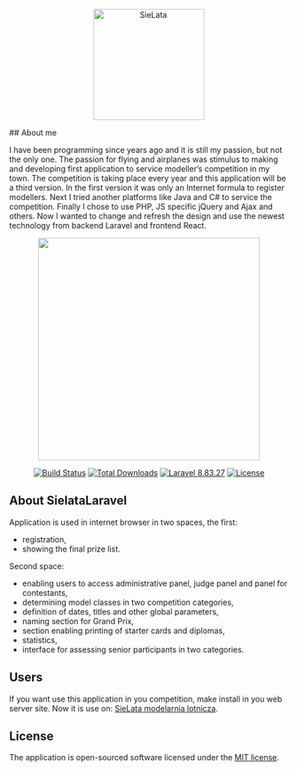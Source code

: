 <p align="center"> <a href="https://www.sielata.com.pl"><img src="https://www.sielata.com.pl/logofestiwal_git.png" alt="SieLata" style="width:200px;" ></a>
</p>
## About me

I have been programming since years ago and it is still my passion, but not the only one. The passion for flying and airplanes was stimulus to making and developing first application to service modeller’s competition in my town. The competition is taking place every year and this application will be a third version. In the first version it was only an Internet formula to register modellers. Next I tried another platforms like Java and C# to service the competition. Finally I chose to use PHP, JS specific jQuery and Ajax and others. Now I wanted to change and refresh the design and use the newest technology from backend Laravel and frontend React.

<p align="center">
<a href="https://laravel.com" target="_blank"><img src="https://raw.githubusercontent.com/laravel/art/master/logo-lockup/5%20SVG/2%20CMYK/1%20Full%20Color/laravel-logolockup-cmyk-red.svg" width="400"></a></p>

<p align="center">
<a href="https://travis-ci.com/GeraltR/"><img src="https://app.travis-ci.com/GeraltR/sielataLaravel.svg" alt="Build Status"></a>
<a href="https://packagist.org/packages/laravel/framework"><img src="https://img.shields.io/packagist/dt/laravel/framework" alt="Total Downloads"></a>
<a href="https://packagist.org/packages/laravel/framework#v8.83.27"><img src="https://img.shields.io/badge/laravel-v8.83.27-blue" alt="Laravel 8.83.27 "></a>
<!-- <img src="https://img.shields.io/packagist/v/laravel/framework" alt="Latest Stable Version"></a> -->
<a href="https://packagist.org/packages/laravel/framework"><img src="https://img.shields.io/packagist/l/laravel/framework" alt="License"></a>
</p>


## About SielataLaravel

Application is used in internet browser in two spaces, the first:
- registration,
- showing the final prize list.

Second space:
- enabling users to access administrative panel, judge panel and panel for contestants,
- determining model classes in two competition categories,
- definition of dates, titles and other global parameters,
- naming section for Grand Prix,
- section enabling printing of starter cards and diplomas,
- statistics,
- interface for assessing senior participants in two categories.


## Users

If you want use this application in you competition, make install in you web server site.
Now it is use on: [SieLata modelarnia lotnicza](https://www.sielata.com.pl).


## License

The application is open-sourced software licensed under the [MIT license](https://opensource.org/licenses/MIT).

